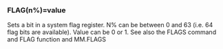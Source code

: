 

### FLAG(n%)=value

Sets a bit in a system flag register. N% can be between 0 and 63 (i.e. 64 flag bits are available). Value can be 0 or 1. See also the FLAGS command and FLAG function and MM.FLAGS